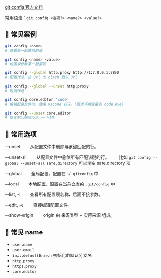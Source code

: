 [git config 官方文档](https://git-scm.com/docs/git-config/zh_HANS-CN)

常用语法：`git config <选项?> <name?> <value?>`

## 🍕 常见案例

```bash
git config <name>
# 查看某一配置项的值

git config <name> <value>
# 设置或修改某一配置项

git config --global http.proxy http://127.0.0.1:7890
# 配置代理，该 url 为 clash 默认 url

git config --global --unset http.proxy
# 取消代理

git config core.editor 'code'
# 编辑配置文件时，使用 vscode 打开。(要求环境变量有 code.exe)

git config --unset core.editor
# 恢复默认编辑方式 —— vim
```

## 🍕 常用选项

--unset
&emsp;&emsp;从配置文件中删除与该键匹配的行。

--unset-all
&emsp;&emsp;从配置文件中删除所有匹配该键的行。
&emsp;&emsp;比如 `git config --global --unset-all safe.directory` 可以清空 safe.directory 项

--global
&emsp;&emsp;全局配置，配置在 `~/.gitconfig` 中

--local
&emsp;&emsp;本地配置，配置在当前仓库的 `.git/config` 中

--list, -l
&emsp;&emsp;查看所有配置项名称，后面不接参数。

--edit, -e
&emsp;&emsp;直接编辑配置文件。

--show-origin
&emsp;&emsp;origin 由 来源类型 + 实际来源 组成。

## 🍕 常见 name

- `user.name`
- `user.email`
- `init.defaultBranch` 初始化的默认分支名
- `http.proxy`
- `https.proxy`
- `core.editor`